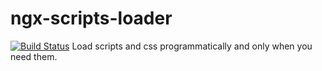 # ngx-scripts-loader
[![Build Status](https://dev.azure.com/chiragms/ngxScriptsLoader/_apis/build/status/ngxScriptsLoader-CI?branchName=main)](https://dev.azure.com/chiragms/ngxScriptsLoader/_build/latest?definitionId=1&branchName=main)
Load scripts and css programmatically and only when you need them.
